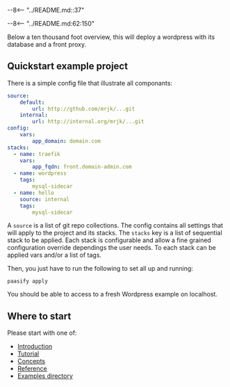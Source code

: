 

--8<-- "../README.md::37"

--8<-- "../README.md:62:150"



Below a ten thousand foot overview, this will deploy a wordpress with its database and a front proxy.

## Quickstart example project

There is a simple config file that illustrate all componants:
``` yaml title="paasify.yml"
source:
    default:
        url: http://gthub.com/mrjk/...git
    internal:
        url: http://internal.org/mrjk/...git
config:
    vars:
        app_domain: domain.com
stacks:
  - name: traefik
    vars:
        app_fqdn: front.domain-admin.com
  - name: wordpress
    tags:
        mysql-sidecar
  - name: hello
    source: internal
    tags:
        mysql-sidecar
```

A `source` is a list of git repo collections. The config contains all settings that will
apply to the project and its stacks. The `stacks` key is a list of sequential stack to be applied.
Each stack is configurable and allow a fine grained configuration override dependings the user needs.
To each stack can be applied vars and/or a list of tags.

Then, you just have to run the following to set all up and running:

``` console
paasify apply
```

You should be able to access to a fresh Wordpress example on localhost.


## Where to start


Please start with one of:

* [Introduction](introduction)
* [Tutorial](howto/learn_101)
* [Concepts](docs/concepts)
* [Reference](refs/)
* [Examples directory](examples)
